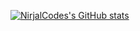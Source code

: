 [![NirjalCodes's GitHub stats](https://github-readme-stats.vercel.app/api?username=NirjalCodes&show_icons=true&theme=radical)](https://github.com/NirjalCodes)

